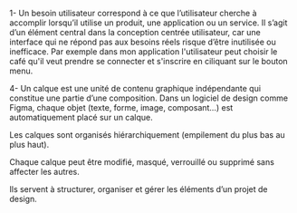 1- Un besoin utilisateur correspond à ce que l’utilisateur cherche à accomplir lorsqu’il utilise
un produit, une application ou un service. Il s’agit d’un élément central dans la conception
centrée utilisateur, car une interface qui ne répond pas aux besoins réels risque d’être inutilisée
ou inefficace. Par exemple dans mon application l'utilisateur peut choisir le café qu'il veut prendre se connecter et s'inscrire
en ciliquant sur le bouton menu.



4- Un calque est une unité de contenu graphique indépendante qui constitue une partie d’une composition.
Dans un logiciel de design comme Figma, chaque objet (texte, forme, image, composant…) est automatiquement placé sur un calque.

Les calques sont organisés hiérarchiquement (empilement du plus bas au plus haut).

Chaque calque peut être modifié, masqué, verrouillé ou supprimé sans affecter les autres.

Ils servent à structurer, organiser et gérer les éléments d’un projet de design.

